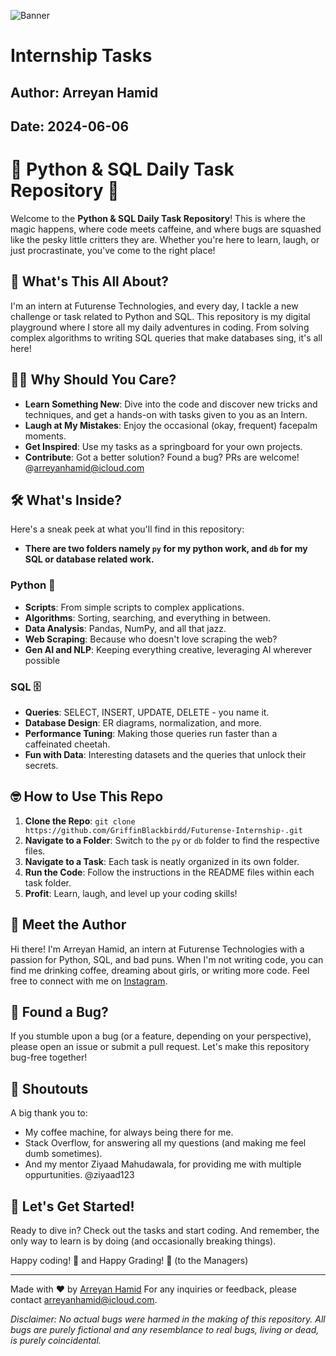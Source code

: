 ![Banner](https://dlmeqwbnyvguihvtcgat.supabase.co/storage/v1/object/public/eliteClub/DALL_E_2024-06-28_12.53.43_-_A_captivating_banner_image_that_represents_the__Alchemy_of_Code_._The_image_should_blend_elements_of_ancient_alchemy_with_modern_coding._Imagine_a_mys.webp?t=2024-06-28T07%3A24%3A32.057Z)
# Internship Tasks
## Author: Arreyan Hamid
## Date: 2024-06-06

# 🐍 Python & SQL Daily Task Repository 🚀

Welcome to the **Python & SQL Daily Task Repository**! This is where the magic happens, where code meets caffeine, and where bugs are squashed like the pesky little critters they are. Whether you're here to learn, laugh, or just procrastinate, you've come to the right place!

## 📅 What's This All About?

I'm an intern at Futurense Technologies, and every day, I tackle a new challenge or task related to Python and SQL. This repository is my digital playground where I store all my daily adventures in coding. From solving complex algorithms to writing SQL queries that make databases sing, it's all here!

## 🧙‍♂️ Why Should You Care?

- **Learn Something New**: Dive into the code and discover new tricks and techniques, and get a hands-on with tasks given to you as an Intern.
- **Laugh at My Mistakes**: Enjoy the occasional (okay, frequent) facepalm moments.
- **Get Inspired**: Use my tasks as a springboard for your own projects.
- **Contribute**: Got a better solution? Found a bug? PRs are welcome! @arreyanhamid@icloud.com

## 🛠️ What's Inside?

Here's a sneak peek at what you'll find in this repository:
- **There are two folders namely `py` for my python work, and `db` for my SQL or database related work.**
  
### Python 🐍
- **Scripts**: From simple scripts to complex applications.
- **Algorithms**: Sorting, searching, and everything in between.
- **Data Analysis**: Pandas, NumPy, and all that jazz.
- **Web Scraping**: Because who doesn't love scraping the web?
- **Gen AI and NLP**: Keeping everything creative, leveraging AI wherever possible

### SQL 🗄️
- **Queries**: SELECT, INSERT, UPDATE, DELETE - you name it.
- **Database Design**: ER diagrams, normalization, and more.
- **Performance Tuning**: Making those queries run faster than a caffeinated cheetah.
- **Fun with Data**: Interesting datasets and the queries that unlock their secrets.

## 🤓 How to Use This Repo
1. **Clone the Repo**: `git clone https://github.com/GriffinBlackbirdd/Futurense-Internship-.git`
2. **Navigate to a Folder**: Switch to the `py` or `db` folder to find the respective files.
3. **Navigate to a Task**: Each task is neatly organized in its own folder.
4. **Run the Code**: Follow the instructions in the README files within each task folder.
5. **Profit**: Learn, laugh, and level up your coding skills!

## 🦄 Meet the Author

Hi there! I'm Arreyan Hamid, an intern at Futurense Technologies with a passion for Python, SQL, and bad puns. When I'm not writing code, you can find me drinking coffee, dreaming about girls, or writing more code. Feel free to connect with me on [Instagram](https://www.instagram.com/afraid0fw0men/).

## 🐛 Found a Bug?

If you stumble upon a bug (or a feature, depending on your perspective), please open an issue or submit a pull request. Let's make this repository bug-free together!

## 📢 Shoutouts

A big thank you to:
- My coffee machine, for always being there for me.
- Stack Overflow, for answering all my questions (and making me feel dumb sometimes).
- And my mentor Ziyaad Mahudawala, for providing me with multiple oppurtunities. @ziyaad123

## 🚀 Let's Get Started!

Ready to dive in? Check out the tasks and start coding. And remember, the only way to learn is by doing (and occasionally breaking things).

Happy coding! 🎉 and Happy Grading! 🎉 (to the Managers)

---

Made with ❤️ by [Arreyan Hamid](https://github.com/GriffinBlackbirdd)
For any inquiries or feedback, please contact [arreyanhamid@icloud.com](mailto:arreyanhamid@icloud.com).

*Disclaimer: No actual bugs were harmed in the making of this repository. All bugs are purely fictional and any resemblance to real bugs, living or dead, is purely coincidental.*
